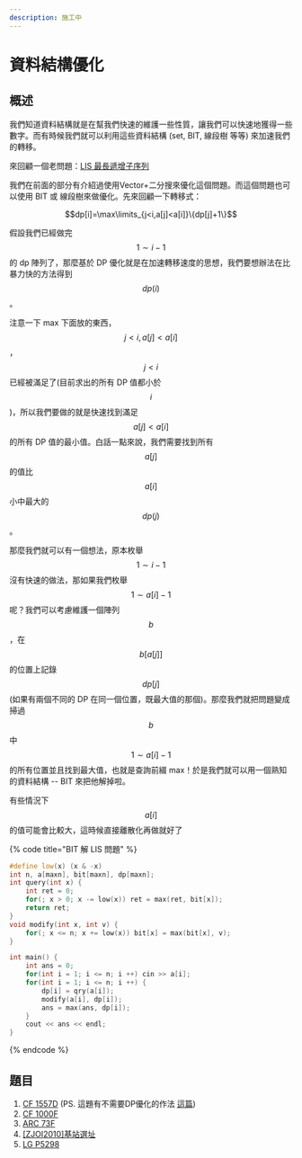```yaml
---
description: 施工中
---
```


# 資料結構優化

## 概述

我們知道資料結構就是在幫我們快速的維護一些性質，讓我們可以快速地獲得一些數字。而有時候我們就可以利用這些資料結構 \(set, BIT, 線段樹 等等\) 來加速我們的轉移。

來回顧一個老問題：[LIS 最長遞增子序列](https://oosheepyerd79135.gitbook.io/iceylemon_cp/simple-note/dynamic-programming/dp-time/lis-and-lcs#lis-zui-chang-di-zeng-zi-xu-lie)

我們在前面的部分有介紹過使用Vector+二分搜來優化這個問題。而這個問題也可以使用 BIT 或 線段樹來做優化。先來回顧一下轉移式：

$$dp[i]=\max\limits_{j<i,a[j]<a[i]}\{dp[j]+1\}$$

假設我們已經做完$$1\sim i-1$$的 dp 陣列了，那麼基於 DP 優化就是在加速轉移速度的思想，我們要想辦法在比暴力快的方法得到$$dp(i)$$。

注意一下 max 下面放的東西，$$j<i,a[j]<a[i]$$，$$j<i$$已經被滿足了\(目前求出的所有 DP 值都小於$$i$$\)，所以我們要做的就是快速找到滿足$$a[j]<a[i]$$的所有 DP 值的最小值。白話一點來說，我們需要找到所有 $$a[j]$$的值比$$a[i]$$小中最大的$$dp(j)$$。

那麼我們就可以有一個想法，原本枚舉$$1\sim i-1$$沒有快速的做法，那如果我們枚舉$$1\sim a[i]-1$$呢？我們可以考慮維護一個陣列$$b$$，在$$b[a[j]]$$的位置上記錄$$dp[j]$$\(如果有兩個不同的 DP 在同一個位置，既最大值的那個\)。那麼我們就把問題變成掃過$$b$$中$$1\sim a[i]-1$$的所有位置並且找到最大值，也就是查詢前綴 max！於是我們就可以用一個熟知的資料結構 -- BIT 來把他解掉啦。

有些情況下$$a[i]$$的值可能會比較大，這時候直接離散化再做就好了

{% code title="BIT 解 LIS 問題" %}
```cpp
#define low(x) (x & -x)
int n, a[maxn], bit[maxn], dp[maxn];
int query(int x) {
    int ret = 0;
    for(; x > 0; x -= low(x)) ret = max(ret, bit[x]);
    return ret;
}
void modify(int x, int v) {
    for(; x <= n; x += low(x)) bit[x] = max(bit[x], v);
}

int main() {
    int ans = 0;
    for(int i = 1; i <= n; i ++) cin >> a[i];
    for(int i = 1; i <= n; i ++) {
        dp[i] = qry(a[i]);
        modify(a[i], dp[i]);
        ans = max(ans, dp[i]);
    }
    cout << ans << endl;
}
```
{% endcode %}

## 題目

1. [CF 1557D](https://codeforces.com/contest/1557/problem/D) \(PS. 這題有不需要DP優化的作法 [這篇](https://oosheepyerd79135.gitbook.io/iceylemon_cp/sui-bi/ti-jie/cf-1557d)\)
2. [CF 1000F](https://codeforces.com/problemset/problem/1000/F)
3. [ARC 73F](https://atcoder.jp/contests/arc073/tasks/arc073_d)
4. [\[ZJOI2010\]基站選址](https://www.luogu.com.cn/problem/T175821)
5. [LG P5298](https://www.luogu.com.cn/problem/P5298)

